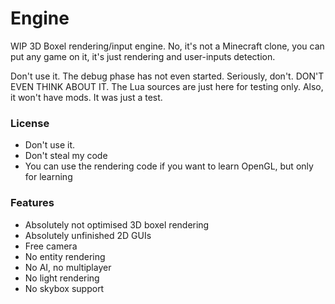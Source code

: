 # Engine
WIP 3D Boxel rendering/input engine. No, it's not a Minecraft clone, you can put any game on it,
it's just rendering and user-inputs detection.

Don't use it. The debug phase has not even started. Seriously, don't. DON'T EVEN THINK ABOUT IT.
The Lua sources are just here for testing only. Also, it won't have mods. It was just a test.

### License

* Don't use it.
* Don't steal my code 
* You can use the rendering code if you want to learn OpenGL, but only for learning

### Features

* Absolutely not optimised 3D boxel rendering
* Absolutely unfinished 2D GUIs
* Free camera
* No entity rendering
* No AI, no multiplayer
* No light rendering
* No skybox support
